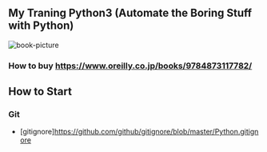 ## My Traning Python3 (Automate the Boring Stuff with Python)

![book-picture](https://www.oreilly.co.jp/books/images/picture_large978-4-87311-778-2.jpeg)

### How to buy <https://www.oreilly.co.jp/books/9784873117782/>



## How to Start


### Git
* [gitignore]<https://github.com/github/gitignore/blob/master/Python.gitignore>
